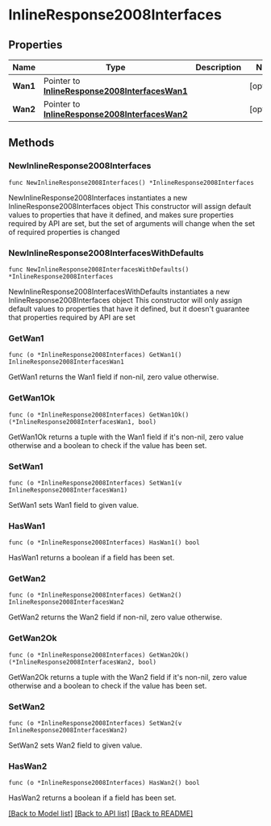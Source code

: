# InlineResponse2008Interfaces

## Properties

Name | Type | Description | Notes
------------ | ------------- | ------------- | -------------
**Wan1** | Pointer to [**InlineResponse2008InterfacesWan1**](InlineResponse2008InterfacesWan1.md) |  | [optional] 
**Wan2** | Pointer to [**InlineResponse2008InterfacesWan2**](InlineResponse2008InterfacesWan2.md) |  | [optional] 

## Methods

### NewInlineResponse2008Interfaces

`func NewInlineResponse2008Interfaces() *InlineResponse2008Interfaces`

NewInlineResponse2008Interfaces instantiates a new InlineResponse2008Interfaces object
This constructor will assign default values to properties that have it defined,
and makes sure properties required by API are set, but the set of arguments
will change when the set of required properties is changed

### NewInlineResponse2008InterfacesWithDefaults

`func NewInlineResponse2008InterfacesWithDefaults() *InlineResponse2008Interfaces`

NewInlineResponse2008InterfacesWithDefaults instantiates a new InlineResponse2008Interfaces object
This constructor will only assign default values to properties that have it defined,
but it doesn't guarantee that properties required by API are set

### GetWan1

`func (o *InlineResponse2008Interfaces) GetWan1() InlineResponse2008InterfacesWan1`

GetWan1 returns the Wan1 field if non-nil, zero value otherwise.

### GetWan1Ok

`func (o *InlineResponse2008Interfaces) GetWan1Ok() (*InlineResponse2008InterfacesWan1, bool)`

GetWan1Ok returns a tuple with the Wan1 field if it's non-nil, zero value otherwise
and a boolean to check if the value has been set.

### SetWan1

`func (o *InlineResponse2008Interfaces) SetWan1(v InlineResponse2008InterfacesWan1)`

SetWan1 sets Wan1 field to given value.

### HasWan1

`func (o *InlineResponse2008Interfaces) HasWan1() bool`

HasWan1 returns a boolean if a field has been set.

### GetWan2

`func (o *InlineResponse2008Interfaces) GetWan2() InlineResponse2008InterfacesWan2`

GetWan2 returns the Wan2 field if non-nil, zero value otherwise.

### GetWan2Ok

`func (o *InlineResponse2008Interfaces) GetWan2Ok() (*InlineResponse2008InterfacesWan2, bool)`

GetWan2Ok returns a tuple with the Wan2 field if it's non-nil, zero value otherwise
and a boolean to check if the value has been set.

### SetWan2

`func (o *InlineResponse2008Interfaces) SetWan2(v InlineResponse2008InterfacesWan2)`

SetWan2 sets Wan2 field to given value.

### HasWan2

`func (o *InlineResponse2008Interfaces) HasWan2() bool`

HasWan2 returns a boolean if a field has been set.


[[Back to Model list]](../README.md#documentation-for-models) [[Back to API list]](../README.md#documentation-for-api-endpoints) [[Back to README]](../README.md)



